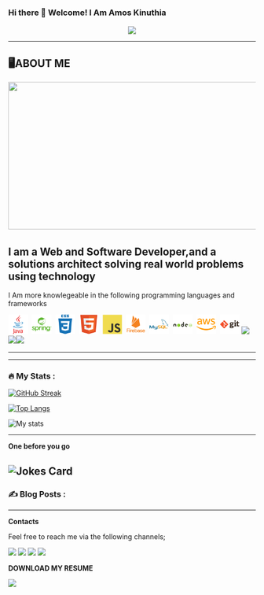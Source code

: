### Hi there 👋 Welcome! I Am Amos Kinuthia
<div id="header" align="center">
  <img src="https://media.giphy.com/media/fvx95jkua5th3YeThr/giphy.gif"align="center"  width="100"/>
</div>

---

## :desktop_computer:ABOUT ME

<div align="center">
  <img src="https://media.giphy.com/media/dWesBcTLavkZuG35MI/giphy.gif" width="600" height="300"/>
</div>

I am a **Web and Software Developer**,and a solutions architect solving real world problems using technology
---
I Am more knowlegeable in the following programming languages and frameworks
<div>
  <img src="https://github.com/devicons/devicon/blob/master/icons/java/java-original-wordmark.svg" title="Java" alt="Java" width="40" height="40"/>&nbsp;
  <img src="https://github.com/devicons/devicon/blob/master/icons/spring/spring-original-wordmark.svg" title="Spring" alt="Spring" width="40" height="40"/>&nbsp;
  <img src="https://github.com/devicons/devicon/blob/master/icons/css3/css3-plain-wordmark.svg"  title="CSS3" alt="CSS" width="40" height="40"/>&nbsp;
  <img src="https://github.com/devicons/devicon/blob/master/icons/html5/html5-original.svg" title="HTML5" alt="HTML" width="40" height="40"/>&nbsp;
  <img src="https://github.com/devicons/devicon/blob/master/icons/javascript/javascript-original.svg" title="JavaScript" alt="JavaScript" width="40" height="40"/>&nbsp;
  <img src="https://github.com/devicons/devicon/blob/master/icons/firebase/firebase-plain-wordmark.svg" title="Firebase" alt="Firebase" width="40" height="40"/>&nbsp;
  <img src="https://github.com/devicons/devicon/blob/master/icons/mysql/mysql-original-wordmark.svg" title="MySQL"  alt="MySQL" width="40" height="40"/>&nbsp;
  <img src="https://github.com/devicons/devicon/blob/master/icons/nodejs/nodejs-original-wordmark.svg" title="NodeJS" alt="NodeJS" width="40" height="40"/>&nbsp;
  <img src="https://github.com/devicons/devicon/blob/master/icons/amazonwebservices/amazonwebservices-plain-wordmark.svg" title="AWS" alt="AWS" width="40" height="40"/>&nbsp;
  <img src="https://github.com/devicons/devicon/blob/master/icons/git/git-original-wordmark.svg" title="Git" **alt="Git" width="40" height="40"/>
  <img src="https://img.shields.io/badge/-ANGULAR-red?logo=angular#&logoColor=fff"> 
  <img src="https://img.shields.io/badge/-SPRINGBOOT-green?logo=spring#&logoColor=fff"><img src="https://img.shields.io/badge/-DOCKER-blue?logo=docker#&logoColor=fff"> 

---
---

### :fire: My Stats :
[![GitHub Streak](http://github-readme-streak-stats.herokuapp.com?user=Amoskinuthia&theme=highcontrast&hide_border=true&mode=weekly)](https://git.io/streak-stats)

[![Top Langs](https://github-readme-stats.vercel.app/api/top-langs/?username=Amoskinuthia&theme=highcontrast&hide_border=true)](https://github.com/anuraghazra/github-readme-stats)

![My stats](https://github-readme-stats.vercel.app/api?username=Amoskinuthia&&show_icons=true&title_color=ffffff&icon_color=bb2acf&text_color=daf7dc&bg_color=151515)   



---
<!-- Markdown -->
**One before you go**

![Jokes Card](https://readme-jokes.vercel.app/api)
---

### :writing_hand: Blog Posts :
<!-- BLOG-POST-LIST:START -->
<!-- BLOG-POST-LIST:END -->
---

**Contacts**

Feel free to reach me via the following channels;

<a href="https://www.linkedin.com/in/amoskinuthia"><img src="https://img.shields.io/badge/LinkedIn-blue?logo=LinkedIn#&logoColor=fff"></a>      <a href="https://twitter.com/amoskinuthia_01"><img src="https://img.shields.io/badge/Twitter-white?logo=Twitter#&logoColor=fff"></a>      <a href="wa.me/+254706991937"><img src="https://img.shields.io/badge/-whatsapp-green?logo=Whatsapp&logoColor=white"></a>  <a href="mailto:amoskinuthia15@gmail.com?subject:subject:text"><img src="https://img.shields.io/badge/-Gmail-white?logo=Gmail&logoColor=red"></a>


**DOWNLOAD MY RESUME**

<a href="https://drive.google.com/file/d/1rnFfEhb50rJXDxuFIQWxWMwIeX1S6uux/view?usp=sharing"><img src="https://img.shields.io/badge/-RESUME-green?logo=RESUME&logoColor=white"><a/>
